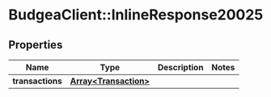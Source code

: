 # BudgeaClient::InlineResponse20025

## Properties
Name | Type | Description | Notes
------------ | ------------- | ------------- | -------------
**transactions** | [**Array&lt;Transaction&gt;**](Transaction.md) |  | 


